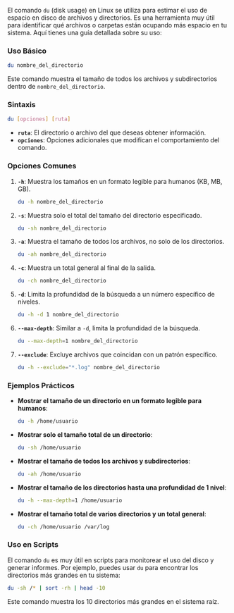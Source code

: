 El comando `du` (disk usage) en Linux se utiliza para estimar el uso de espacio en disco de archivos y directorios. Es una herramienta muy útil para identificar qué archivos o carpetas están ocupando más espacio en tu sistema. Aquí tienes una guía detallada sobre su uso:

### **Uso Básico**

```bash
du nombre_del_directorio
```

Este comando muestra el tamaño de todos los archivos y subdirectorios dentro de `nombre_del_directorio`.

### **Sintaxis**

```bash
du [opciones] [ruta]
```

- **`ruta`**: El directorio o archivo del que deseas obtener información.
- **`opciones`**: Opciones adicionales que modifican el comportamiento del comando.

### **Opciones Comunes**

1. **`-h`**: Muestra los tamaños en un formato legible para humanos (KB, MB, GB).
    
    ```bash
    du -h nombre_del_directorio
    ```
    
2. **`-s`**: Muestra solo el total del tamaño del directorio especificado.
    
    ```bash
    du -sh nombre_del_directorio
    ```
    
3. **`-a`**: Muestra el tamaño de todos los archivos, no solo de los directorios.
    
    ```bash
    du -ah nombre_del_directorio
    ```
    
4. **`-c`**: Muestra un total general al final de la salida.
    
    ```bash
    du -ch nombre_del_directorio
    ```
    
5. **`-d`**: Limita la profundidad de la búsqueda a un número específico de niveles.
    
    ```bash
    du -h -d 1 nombre_del_directorio
    ```
    
6. **`--max-depth`**: Similar a `-d`, limita la profundidad de la búsqueda.
    
    ```bash
    du --max-depth=1 nombre_del_directorio
    ```
    
7. **`--exclude`**: Excluye archivos que coincidan con un patrón específico.
    
    ```bash
    du -h --exclude="*.log" nombre_del_directorio
    ```
    

### **Ejemplos Prácticos**

- **Mostrar el tamaño de un directorio en un formato legible para humanos**:
    
    ```bash
    du -h /home/usuario
    ```
    
- **Mostrar solo el tamaño total de un directorio**:
    
    ```bash
    du -sh /home/usuario
    ```
    
- **Mostrar el tamaño de todos los archivos y subdirectorios**:
    
    ```bash
    du -ah /home/usuario
    ```
    
- **Mostrar el tamaño de los directorios hasta una profundidad de 1 nivel**:
    
    ```bash
    du -h --max-depth=1 /home/usuario
    ```
    
- **Mostrar el tamaño total de varios directorios y un total general**:
    
    ```bash
    du -ch /home/usuario /var/log
    ```
    

### **Uso en Scripts**

El comando `du` es muy útil en scripts para monitorear el uso del disco y generar informes. Por ejemplo, puedes usar `du` para encontrar los directorios más grandes en tu sistema:

```bash
du -sh /* | sort -rh | head -10
```

Este comando muestra los 10 directorios más grandes en el sistema raíz.
